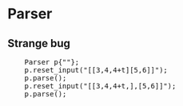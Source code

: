 # Parser
## Strange bug
<pre>
    Parser p{""};
    p.reset_input("[[3,4,4+t][5,6]]");
    p.parse();
    p.reset_input("[[3,4,4+t,],[5,6]]");
    p.parse();
</pre>
